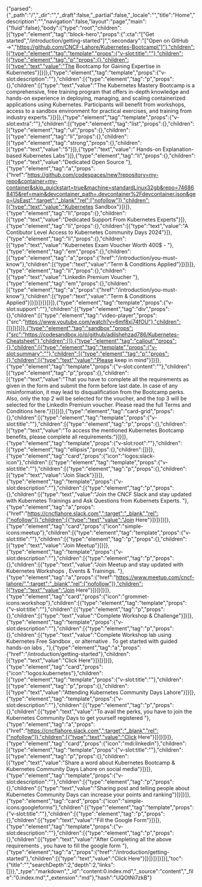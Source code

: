 {"parsed":{"_path":"/","_dir":"","_draft":false,"_partial":false,"_locale":"","title":"Home","description":"","navigation":false,"layout":"page","main":{"fluid":false},"body":{"type":"root","children":[{"type":"element","tag":"block-hero","props":{":cta":"[\"Get started\",\"/introduction/getting-started\"]",":secondary":"[\"Open on GitHub →\",\"https://github.com/CNCF-Lahore/Kubernetes-Bootcamp\"]"},"children":[{"type":"element","tag":"template","props":{"v-slot:title":""},"children":[{"type":"element","tag":"p","props":{},"children":[{"type":"text","value":"The Bootcamp for Gaining Expertise in Kubernetes"}]}]},{"type":"element","tag":"template","props":{"v-slot:description":""},"children":[{"type":"element","tag":"p","props":{},"children":[{"type":"text","value":"The Kubernetes Mastery Bootcamp is a comprehensive, free training program that offers in-depth knowledge and hands-on experience in deploying, managing, and scaling containerized applications using Kubernetes. Participants will benefit from workshops, access to a sandbox environment for practical exercises, and training from industry experts."}]}]},{"type":"element","tag":"template","props":{"v-slot:extra":""},"children":[{"type":"element","tag":"list","props":{},"children":[{"type":"element","tag":"ul","props":{},"children":[{"type":"element","tag":"li","props":{},"children":[{"type":"element","tag":"strong","props":{},"children":[{"type":"text","value":"5"}]},{"type":"text","value":" Hands-on Explanation-based Kubernetes Labs"}]},{"type":"element","tag":"li","props":{},"children":[{"type":"text","value":"Dedicated Open Source "},{"type":"element","tag":"a","props":{"href":"https://github.com/codespaces/new?repository=my-repo&container=my-container&skip_quickstart=true&machine=standardLinux32gb&repo=746868415&ref=main&devcontainer_path=.devcontainer%2Fdevcontainer.json&geo=UsEast",":target":"_blank","rel":["nofollow"]},"children":[{"type":"text","value":"Kubernetes Sandbox"}]}]},{"type":"element","tag":"li","props":{},"children":[{"type":"text","value":"Dedicated Support From Kubernetes Experts"}]},{"type":"element","tag":"li","props":{},"children":[{"type":"text","value":"A Contibutor Level Access to Kubernetes Community Days 2024"}]},{"type":"element","tag":"li","props":{},"children":[{"type":"text","value":"Kubernetes Exam Voucher Worth 400$ - "},{"type":"element","tag":"em","props":{},"children":[{"type":"element","tag":"a","props":{"href":"/introduction/you-must-know"},"children":[{"type":"text","value":"Term & Conditions Applied"}]}]}]},{"type":"element","tag":"li","props":{},"children":[{"type":"text","value":"Linkedin Premium Voucher "},{"type":"element","tag":"em","props":{},"children":[{"type":"element","tag":"a","props":{"href":"/introduction/you-must-know"},"children":[{"type":"text","value":"Term & Conditions Applied"}]}]}]}]}]}]},{"type":"element","tag":"template","props":{"v-slot:support":""},"children":[{"type":"element","tag":"div","props":{},"children":[{"type":"element","tag":"video-player","props":{"src":"https://www.youtube.com/watch?v=6mf8xj74fOU"},"children":[]}]}]}]},{"type":"element","tag":"sandbox","props":{"src":"https://codesandbox.io/p/github/adilshehzad786/Kubernetes-Cheatsheet"},"children":[]},{"type":"element","tag":"callout","props":{},"children":[{"type":"element","tag":"template","props":{"v-slot:summary":""},"children":[{"type":"element","tag":"p","props":{},"children":[{"type":"text","value":"Please keep in mind"}]}]},{"type":"element","tag":"template","props":{"v-slot:content":""},"children":[{"type":"element","tag":"p","props":{},"children":[{"type":"text","value":"That you have to complete all the requirements as given in the form and submit the form before last date. In case of any misinformation, it may lead to disqualification from the Bootcamp perks. Also, only the top 2 will be selected for the voucher, and the top 3 will be selected for the LinkedIn Premium voucher. Please read the full Terms and Conditions here."}]}]}]},{"type":"element","tag":"card-grid","props":{},"children":[{"type":"element","tag":"template","props":{"v-slot:title":""},"children":[{"type":"element","tag":"p","props":{},"children":[{"type":"text","value":"To access the mentioned Kubernetes Bootcamp benefits, please complete all requirements:"}]}]},{"type":"element","tag":"template","props":{"v-slot:root":""},"children":[{"type":"element","tag":"ellipsis","props":{},"children":[]}]},{"type":"element","tag":"card","props":{"icon":"logos:slack-icon"},"children":[{"type":"element","tag":"template","props":{"v-slot:title":""},"children":[{"type":"element","tag":"p","props":{},"children":[{"type":"text","value":"Join Slack"}]}]},{"type":"element","tag":"template","props":{"v-slot:description":""},"children":[{"type":"element","tag":"p","props":{},"children":[{"type":"text","value":"Join the CNCF Slack and stay updated with Kubernetes Trainings and Ask Questions from Kubernets Experts. "},{"type":"element","tag":"a","props":{"href":"https://cncflahore.slack.com",":target":"_blank","rel":["nofollow"]},"children":[{"type":"text","value":"Join Here"}]}]}]}]},{"type":"element","tag":"card","props":{"icon":"simple-icons:meetup"},"children":[{"type":"element","tag":"template","props":{"v-slot:title":""},"children":[{"type":"element","tag":"p","props":{},"children":[{"type":"text","value":"Join Meetup"}]}]},{"type":"element","tag":"template","props":{"v-slot:description":""},"children":[{"type":"element","tag":"p","props":{},"children":[{"type":"text","value":"Join Meetup and stay updated with Kubernetes Workshops , Events & Trainings. "},{"type":"element","tag":"a","props":{"href":"https://www.meetup.com/cncf-lahore/",":target":"_blank","rel":["nofollow"]},"children":[{"type":"text","value":"Join Here"}]}]}]}]},{"type":"element","tag":"card","props":{"icon":"grommet-icons:workshop"},"children":[{"type":"element","tag":"template","props":{"v-slot:title":""},"children":[{"type":"element","tag":"p","props":{},"children":[{"type":"text","value":"Complete Workshop & Challenge"}]}]},{"type":"element","tag":"template","props":{"v-slot:description":""},"children":[{"type":"element","tag":"p","props":{},"children":[{"type":"text","value":"Complete Workshop lab using Kubernetes Free Sandbox , or alternative . To get started with guided hands-on labs , "},{"type":"element","tag":"a","props":{"href":"/introduction/getting-started"},"children":[{"type":"text","value":"Click Here"}]}]}]}]},{"type":"element","tag":"card","props":{"icon":"logos:kubernetes"},"children":[{"type":"element","tag":"template","props":{"v-slot:title":""},"children":[{"type":"element","tag":"p","props":{},"children":[{"type":"text","value":"Attending Kubernetes Community Days Lahore"}]}]},{"type":"element","tag":"template","props":{"v-slot:description":""},"children":[{"type":"element","tag":"p","props":{},"children":[{"type":"text","value":"To avail the perks, you have to join the Kubernetes Community Days to get yourself registered "},{"type":"element","tag":"a","props":{"href":"https://cncflahore.slack.com",":target":"_blank","rel":["nofollow"]},"children":[{"type":"text","value":"Click Here"}]}]}]}]},{"type":"element","tag":"card","props":{"icon":"mdi:linkedin"},"children":[{"type":"element","tag":"template","props":{"v-slot:title":""},"children":[{"type":"element","tag":"p","props":{},"children":[{"type":"text","value":"Share a word about Kubernetes Bootcamp & Kubernetes Community Days Lahore on social media"}]}]},{"type":"element","tag":"template","props":{"v-slot:description":""},"children":[{"type":"element","tag":"p","props":{},"children":[{"type":"text","value":"Sharing post and telling people about Kubernetes Community Days can increase your points and ranking"}]}]}]},{"type":"element","tag":"card","props":{"icon":"simple-icons:googleforms"},"children":[{"type":"element","tag":"template","props":{"v-slot:title":""},"children":[{"type":"element","tag":"p","props":{},"children":[{"type":"text","value":"Fill the Google Form"}]}]},{"type":"element","tag":"template","props":{"v-slot:description":""},"children":[{"type":"element","tag":"p","props":{},"children":[{"type":"text","value":"After Completing all the above requirements , you have to fill the google form "},{"type":"element","tag":"a","props":{"href":"/introduction/getting-started"},"children":[{"type":"text","value":"Click Here"}]}]}]}]}]}],"toc":{"title":"","searchDepth":2,"depth":2,"links":[]}},"_type":"markdown","_id":"content:0.index.md","_source":"content","_file":"0.index.md","_extension":"md"},"hash":"UQOtNi7zkB"}